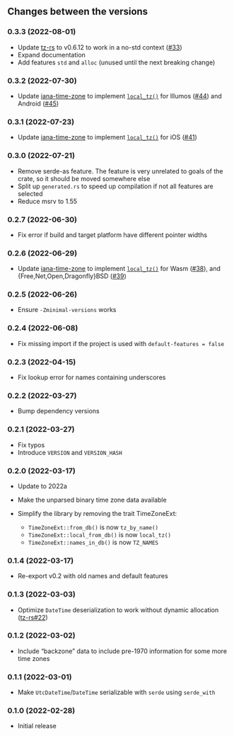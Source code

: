 ## Changes between the versions

### 0.3.3 (2022-08-01)

* Update [tz-rs](https://crates.io/crates/tz-rs) to v0.6.12 to work in a no-std context
  ([#33](https://github.com/x-hgg-x/tz-rs/pull/33))
* Expand documentation
* Add features `std` and `alloc` (unused until the next breaking change)

### 0.3.2 (2022-07-30)

* Update [iana-time-zone](https://crates.io/crates/iana-time-zone) to implement
  [`local_tz()`](https://docs.rs/tzdb/0.3.2/tzdb/fn.local_tz.html) for
  Illumos ([#44](https://github.com/strawlab/iana-time-zone/pull/44)) and
  Android ([#45](https://github.com/strawlab/iana-time-zone/pull/45))

### 0.3.1 (2022-07-23)

* Update [iana-time-zone](https://crates.io/crates/iana-time-zone) to implement
  [`local_tz()`](https://docs.rs/tzdb/0.2.6/tzdb/fn.local_tz.html) for
  iOS ([#41](https://github.com/strawlab/iana-time-zone/pull/41))

### 0.3.0 (2022-07-21)

* Remove serde-as feature. The feature is very unrelated to goals of the crate, so it should be
  moved somewhere else
* Split up `generated.rs` to speed up compilation if not all features are selected
* Reduce msrv to 1.55

### 0.2.7 (2022-06-30)

* Fix error if build and target platform have different pointer widths

### 0.2.6 (2022-06-29)

* Update [iana-time-zone](https://crates.io/crates/iana-time-zone) to implement
  [`local_tz()`](https://docs.rs/tzdb/0.2.6/tzdb/fn.local_tz.html) for
  Wasm ([#38](https://github.com/strawlab/iana-time-zone/pull/38)), and
  {Free,Net,Open,Dragonfly}BSD ([#39](https://github.com/strawlab/iana-time-zone/pull/39))

### 0.2.5 (2022-06-26)

* Ensure `-Zminimal-versions` works

### 0.2.4 (2022-06-08)

* Fix missing import if the project is used with `default-features = false`

### 0.2.3 (2022-04-15)

* Fix lookup error for names containing underscores

### 0.2.2 (2022-03-27)

* Bump dependency versions

### 0.2.1 (2022-03-27)

* Fix typos
* Introduce `VERSION` and `VERSION_HASH`

### 0.2.0 (2022-03-17)

* Update to 2022a
* Make the unparsed binary time zone data available
* Simplify the library by removing the trait TimeZoneExt:

   * `TimeZoneExt::from_db()` is now `tz_by_name()`
   * `TimeZoneExt::local_from_db()` is now `local_tz()`
   * `TimeZoneExt::names_in_db()` is now `TZ_NAMES`

### 0.1.4 (2022-03-17)

* Re-export v0.2 with old names and default features

### 0.1.3 (2022-03-03)

* Optimize `DateTime` deserialization to work without dynamic allocation
  ([tz-rs#22](https://github.com/x-hgg-x/tz-rs/pull/22))

### 0.1.2 (2022-03-02)

* Include “backzone” data to include pre-1970 information for some more time zones

### 0.1.1 (2022-03-01)

* Make `UtcDateTime`/`DateTime` serializable with `serde` using `serde_with`

### 0.1.0 (2022-02-28)

* Initial release
